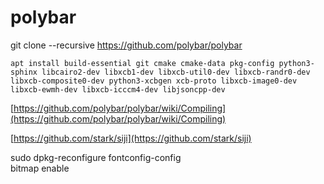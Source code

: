 polybar
=======

git clone --recursive https://github.com/polybar/polybar

```apt install build-essential git cmake cmake-data pkg-config python3-sphinx libcairo2-dev libxcb1-dev libxcb-util0-dev libxcb-randr0-dev libxcb-composite0-dev python3-xcbgen xcb-proto libxcb-image0-dev libxcb-ewmh-dev libxcb-icccm4-dev libjsoncpp-dev```

[https://github.com/polybar/polybar/wiki/Compiling](https://github.com/polybar/polybar/wiki/Compiling)

[https://github.com/stark/siji](https://github.com/stark/siji)  

sudo dpkg-reconfigure fontconfig-config  
bitmap enable